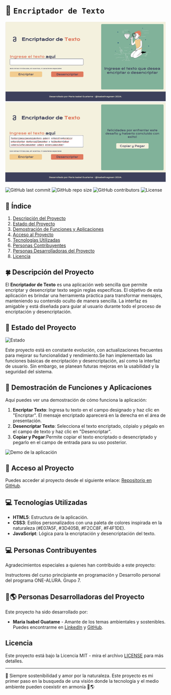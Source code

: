 # 🌱 ```Encriptador de Texto```

![Portada del Proyecto](./readme/Pantalla_inicio.png)
![Imagen de Encriptación](./readme/pantalla_encriptacion.png)

![GitHub last commit](https://img.shields.io/github/last-commit/tu-usuario/tu-repositorio?color=%233D405B)
![GitHub repo size](https://img.shields.io/github/repo-size/tu-usuario/tu-repositorio?color=%23E07A5F)
![GitHub contributors](https://img.shields.io/github/contributors/tu-usuario/tu-repositorio?color=%23F2CC8F)
![License](https://img.shields.io/github/license/tu-usuario/tu-repositorio?color=%23F4F1DE)

## 🍃 Índice 
1. [Descripción del Proyecto](#descripción-del-proyecto)
2. [Estado del Proyecto](#estado-del-proyecto)
3. [Demostración de Funciones y Aplicaciones](#demostración-de-funciones-y-aplicaciones)
4. [Acceso al Proyecto](#acceso-al-proyecto)
5. [Tecnologías Utilizadas](#tecnologías-utilizadas)
6. [Personas Contribuyentes](#personas-contribuyentes)
7. [Personas Desarrolladoras del Proyecto](#personas-desarrolladoras-del-proyecto)
8. [Licencia](#licencia)

## 🍀 Descripción del Proyecto 
El **Encriptador de Texto** es una aplicación web sencilla que permite encriptar y desencriptar texto según reglas específicas. El objetivo de esta aplicación es brindar una herramienta práctica para transformar mensajes, manteniendo su contenido oculto de manera sencilla. La interfaz es amigable y está diseñada para guiar al usuario durante todo el proceso de encriptación y desencriptación.

## 🌿 Estado del Proyecto 
![Estado](https://img.shields.io/badge/Estado-En_Desarrollo-%23E07A5F)

Este proyecto está en constante evolución, con actualizaciones frecuentes para mejorar su funcionalidad y rendimiento.Se han implementado las funciones básicas de encriptación y desencriptación, así como la interfaz de usuario. Sin embargo, se planean futuras mejoras en la usabilidad y la seguridad del sistema.

## 🌿 Demostración de Funciones y Aplicaciones 
Aquí puedes ver una demostración de cómo funciona la aplicación:

1. **Encriptar Texto**: Ingresa tu texto en el campo designado y haz clic en "Encriptar". El mensaje encriptado aparecerá en la derecha en el área de presentación.
2. **Desencriptar Texto**: Selecciona el texto encriptado, cópialo y pégalo en el campo de texto y haz clic en "Desencriptar".
3. **Copiar y Pegar**:Permite copiar el texto encriptado o desencriptado y pegarlo en el campo de entrada para su uso posterior.

![Demo de la aplicación](ruta-a-tu-imagen-de-demostración.png)

## 🌳 Acceso al Proyecto 
Puedes acceder al proyecto desde el siguiente enlace: [Repositorio en GitHub](https://github.com/isabelinagreen/challenge-decoder-logica).

## 💻 Tecnologías Utilizadas 
- **HTML5**: Estructura de la aplicación.
- **CSS3**: Estilos personalizados con una paleta de colores inspirada en la naturaleza (#E07A5F, #3D405B, #F2CC8F, #F4F1DE).
- **JavaScript**: Lógica para la encriptación y desencriptación del texto.

## 💻 Personas Contribuyentes
Agradecimientos especiales a quienes han contribuido a este proyecto:

Instructores del curso principiante en programación y Desarrollo personal del programa ONE-ALURA. Grupo 7.


## 💞️🌎 Personas Desarrolladoras del Proyecto
Este proyecto ha sido desarrollado por:

- **Maria Isabel Guatame** - Amante de los temas ambientales y sostenibles. Puedes encontrarme en [LinkedIn](https://www.linkedin.com/in/mariaisabelguatame/) y [GitHub](https://github.com/isabelinagreen).

## Licencia
Este proyecto está bajo la Licencia MIT - mira el archivo [LICENSE](./LICENSE) para más detalles.

---

🌿 Siempre sostenibilidad y amor por la naturaleza. Este proyecto es mi primer paso en la busqueda de una visión donde la tecnología y el medio ambiente pueden coexistir en armonía 💞️🌎 
